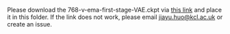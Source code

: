 Please download the 768-v-ema-first-stage-VAE.ckpt via [this link](https://emckclac-my.sharepoint.com/:u:/g/personal/k21066681_kcl_ac_uk/Ec2i-a5vPllGi6_Gkw1KMdkBdv7D7spgVNMPqVE9QI6yOg?e=k1t11h) and place it in this folder. If the link does not work, please email jiayu.huo@kcl.ac.uk or create an issue.

